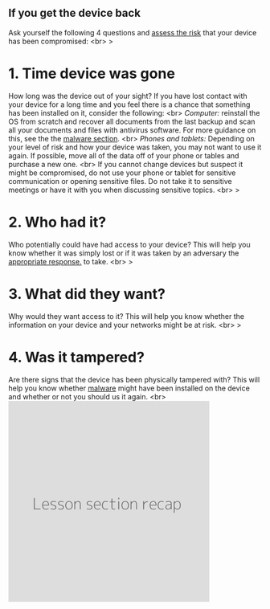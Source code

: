 
## If you get the device back


Ask yourself the following 4 questions and [assess the risk](en/topics/practice-2-planning/2-assess-risk/1-1-intro.md) that your device has been compromised:
&lt;br&gt;
&gt;
# 1. Time device was gone

How long was the device out of your sight? If you have lost contact with your device for a long time and you feel there is a chance that something has been installed on it, consider the following:
&lt;br&gt;
*Computer:* reinstall the OS from scratch and recover all documents from the last backup and scan all your documents and files with antivirus software. For more guidance on this, see the the [malware section](en/topics/practice-1-emergencies/4-malware/1-1-intro.md).
&lt;br&gt;
*Phones and tablets:* Depending on your level of risk and how your device was taken, you may not want to use it again. If possible, move all of the data off of your phone or tables and purchase a new one.
&lt;br&gt;
If you cannot change devices but suspect it might be compromised, do not use your phone or tablet for sensitive communication or opening sensitive files. Do not take it to sensitive meetings or have it with you when discussing sensitive topics.
&lt;br&gt;
&gt; 
# 2. Who had it?

Who potentially could have had access to your device? This will help you know whether it was simply lost or if it was taken by an adversary the [appropriate response.](en/topics/practice-2-planning/1-threats/1-1-intro.md) to take.
&lt;br&gt;
&gt;
# 3. What did they want?

Why would they want access to it? This will help you know whether the information on your device and your networks might be at risk.
&lt;br&gt;
&gt;
# 4. Was it tampered?

Are there signs that the device has been physically tampered with? This will help you know whether [malware](en/topics/practice-1-emergencies/4-malware/1-1-intro.md) might have been installed on the device and whether or not you should us it again.
&lt;br&gt;
![](recap.png)
